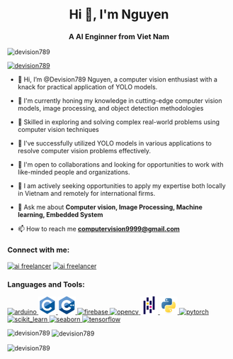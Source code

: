 <h1 align="center">Hi 👋, I'm Nguyen</h1>
<h3 align="center">A AI Enginner from Viet Nam</h3>

<p align="left"> <img src="https://komarev.com/ghpvc/?username=devision789&label=Profile%20views&color=0e75b6&style=flat" alt="devision789" /> </p>

<p align="left"> <a href="https://github.com/ryo-ma/github-profile-trophy"><img src="https://github-profile-trophy.vercel.app/?username=devision789" alt="devision789" /></a> </p>

- 🔭 Hi, I’m @Devision789 Nguyen, a computer vision enthusiast with a knack for practical application of YOLO models.

- 🌱 I'm currently honing my knowledge in cutting-edge computer vision models, image processing, and object detection methodologies

- 👀 Skilled in exploring and solving complex real-world problems using computer vision techniques
  
- 👀 I've successfully utilized YOLO models in various applications to resolve computer vision problems effectively.

- 👯 I'm open to collaborations and looking for opportunities to work with like-minded people and organizations.

- 🤝 I am actively seeking opportunities to apply my expertise both locally in Vietnam and remotely for international firms.

- 💬 Ask me about **Computer vision, Image Processing, Machine learning, Embedded System**

- 📫 How to reach me **computervision9999@gmail.com**

<h3 align="left">Connect with me:</h3>
<p align="left">
<a href="https://kaggle.com/ai freelancer" target="blank"><img align="center" src="https://raw.githubusercontent.com/rahuldkjain/github-profile-readme-generator/master/src/images/icons/Social/kaggle.svg" alt="ai freelancer" height="30" width="40" /></a>
<a href="https://fb.com/ai freelancer" target="blank"><img align="center" src="https://raw.githubusercontent.com/rahuldkjain/github-profile-readme-generator/master/src/images/icons/Social/facebook.svg" alt="ai freelancer" height="30" width="40" /></a>
</p>

<h3 align="left">Languages and Tools:</h3>
<p align="left"> <a href="https://www.arduino.cc/" target="_blank" rel="noreferrer"> <img src="https://cdn.worldvectorlogo.com/logos/arduino-1.svg" alt="arduino" width="40" height="40"/> </a> <a href="https://www.cprogramming.com/" target="_blank" rel="noreferrer"> <img src="https://raw.githubusercontent.com/devicons/devicon/master/icons/c/c-original.svg" alt="c" width="40" height="40"/> </a> <a href="https://www.w3schools.com/cpp/" target="_blank" rel="noreferrer"> <img src="https://raw.githubusercontent.com/devicons/devicon/master/icons/cplusplus/cplusplus-original.svg" alt="cplusplus" width="40" height="40"/> </a> <a href="https://firebase.google.com/" target="_blank" rel="noreferrer"> <img src="https://www.vectorlogo.zone/logos/firebase/firebase-icon.svg" alt="firebase" width="40" height="40"/> </a> <a href="https://opencv.org/" target="_blank" rel="noreferrer"> <img src="https://www.vectorlogo.zone/logos/opencv/opencv-icon.svg" alt="opencv" width="40" height="40"/> </a> <a href="https://pandas.pydata.org/" target="_blank" rel="noreferrer"> <img src="https://raw.githubusercontent.com/devicons/devicon/2ae2a900d2f041da66e950e4d48052658d850630/icons/pandas/pandas-original.svg" alt="pandas" width="40" height="40"/> </a> <a href="https://www.python.org" target="_blank" rel="noreferrer"> <img src="https://raw.githubusercontent.com/devicons/devicon/master/icons/python/python-original.svg" alt="python" width="40" height="40"/> </a> <a href="https://pytorch.org/" target="_blank" rel="noreferrer"> <img src="https://www.vectorlogo.zone/logos/pytorch/pytorch-icon.svg" alt="pytorch" width="40" height="40"/> </a> <a href="https://scikit-learn.org/" target="_blank" rel="noreferrer"> <img src="https://upload.wikimedia.org/wikipedia/commons/0/05/Scikit_learn_logo_small.svg" alt="scikit_learn" width="40" height="40"/> </a> <a href="https://seaborn.pydata.org/" target="_blank" rel="noreferrer"> <img src="https://seaborn.pydata.org/_images/logo-mark-lightbg.svg" alt="seaborn" width="40" height="40"/> </a> <a href="https://www.tensorflow.org" target="_blank" rel="noreferrer"> <img src="https://www.vectorlogo.zone/logos/tensorflow/tensorflow-icon.svg" alt="tensorflow" width="40" height="40"/> </a> </p>

<p><img align="left" src="https://github-readme-stats.vercel.app/api/top-langs?username=devision789&show_icons=true&locale=en&layout=compact" alt="devision789" /></p>

<p>&nbsp;<img align="center" src="https://github-readme-stats.vercel.app/api?username=devision789&show_icons=true&locale=en" alt="devision789" /></p>

<p><img align="center" src="https://github-readme-streak-stats.herokuapp.com/?user=devision789&" alt="devision789" /></p>
